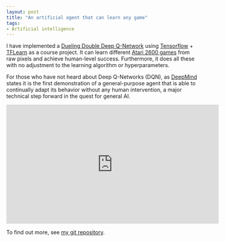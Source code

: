 ```yaml
---
layout: post
title: "An artificial agent that can learn any game"
tags:
- Artificial intelligence
---
```


I have implemented a [Dueling Double Deep Q-Network][1]
using [Tensorflow][2] + [TFLearn][3] as a course project. It can learn
different [Atari 2600 games][4] from raw pixels and achieve human-level success.
Furthermore, it does all these with no adjustment to the learning algorithm or
hyperparameters.

For those who have not heard about Deep Q-Networks (DQN), as [DeepMind][5]
states it is the first demonstration of a general-purpose agent that is able to
continually adapt its behavior without any human intervention, a major technical
step forward in the quest for general AI.

<iframe width="560" height="315" src="https://www.youtube.com/embed/Ma1b6EeHlV0" frameborder="0" allowfullscreen></iframe>

To find out more, see [my git repository][6].

[1]: https://arxiv.org/pdf/1511.06581.pdf
[2]: https://www.tensorflow.org/
[3]: http://tflearn.org/
[4]: https://gym.openai.com/envs#atari
[5]: https://deepmind.com/research/dqn/
[6]: https://github.com/gokhanettin/dddqn-tf
